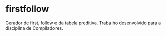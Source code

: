 # firstfollow
Gerador de first, follow e da tabela preditiva. Trabalho desenvolvido para a disciplina de Compiladores. 
